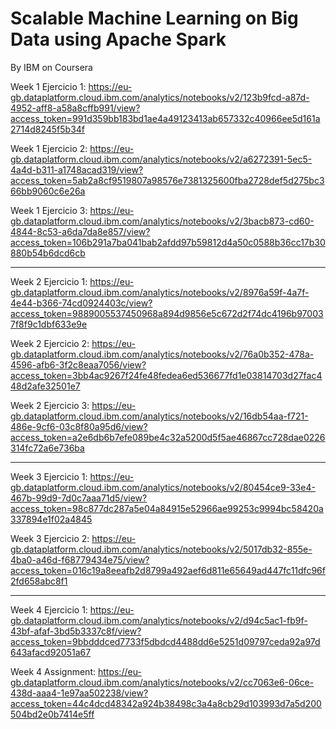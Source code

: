 # Scalable Machine Learning on Big Data using Apache Spark
By IBM on Coursera

Week 1 Ejercicio 1: https://eu-gb.dataplatform.cloud.ibm.com/analytics/notebooks/v2/123b9fcd-a87d-4952-aff8-a58a8cffb991/view?access_token=991d359bb183bd1ae4a49123413ab657332c40966ee5d161a2714d8245f5b34f

Week 1 Ejercicio 2: https://eu-gb.dataplatform.cloud.ibm.com/analytics/notebooks/v2/a6272391-5ec5-4a4d-b311-a1748acad319/view?access_token=5ab2a8cf9519807a98576e7381325600fba2728def5d275bc366bb9060c6e26a

Week 1 Ejercicio 3: https://eu-gb.dataplatform.cloud.ibm.com/analytics/notebooks/v2/3bacb873-cd60-4844-8c53-a6da7da8e857/view?access_token=106b291a7ba041bab2afdd97b59812d4a50c0588b36cc17b30880b54b6dcd6cb

--------------------------------------------------------------------------------------------------------------------------------------------------------

Week 2 Ejercicio 1: https://eu-gb.dataplatform.cloud.ibm.com/analytics/notebooks/v2/8976a59f-4a7f-4e44-b366-74cd0924403c/view?access_token=9889005537450968a894d9856e5c672d2f74dc4196b970037f8f9c1dbf633e9e

Week 2 Ejercicio 2: https://eu-gb.dataplatform.cloud.ibm.com/analytics/notebooks/v2/76a0b352-478a-4596-afb6-3f2c8eaa7056/view?access_token=3bb4ac9267f24fe48fedea6ed536677fd1e03814703d27fac448d2afe32501e7

Week 2 Ejercicio 3: https://eu-gb.dataplatform.cloud.ibm.com/analytics/notebooks/v2/16db54aa-f721-486e-9cf6-03c8f80a95d6/view?access_token=a2e6db6b7efe089be4c32a5200d5f5ae46867cc728dae0226314fc72a6e736ba

--------------------------------------------------------------------------------------------------------------------------------------------------------

Week 3 Ejercicio 1: https://eu-gb.dataplatform.cloud.ibm.com/analytics/notebooks/v2/80454ce9-33e4-467b-99d9-7d0c7aaa71d5/view?access_token=98c877dc287a5e04a84915e52966ae99253c9994bc58420a337894e1f02a4845

Week 3 Ejercicio 2: https://eu-gb.dataplatform.cloud.ibm.com/analytics/notebooks/v2/5017db32-855e-4ba0-a46d-f68779434e75/view?access_token=016c19a8eeafb2d8799a492aef6d811e65649ad447fc11dfc96f2fd658abc8f1

--------------------------------------------------------------------------------------------------------------------------------------------------------

Week 4 Ejercicio 1: https://eu-gb.dataplatform.cloud.ibm.com/analytics/notebooks/v2/d94c5ac1-fb9f-43bf-afaf-3bd5b3337c8f/view?access_token=9bbdddced7733f5dbdcd4488dd6e5251d09797ceda92a97d643afacd92051a67

Week 4 Assignment: https://eu-gb.dataplatform.cloud.ibm.com/analytics/notebooks/v2/cc7063e6-06ce-438d-aaa4-1e97aa502238/view?access_token=44c4dcd48342a924b38498c3a4a8cb29d103993d7a5d200504bd2e0b7414e5ff
